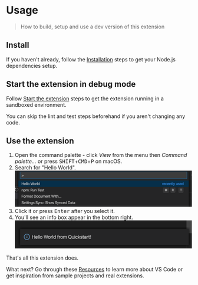 # Usage
> How to build, setup and use a dev version of this extension

## Install

If you haven't already, follow the [Installation](installation.md) steps to get your Node.js dependencies setup.


## Start the extension in debug mode

Follow [Start the extension](development.md#start-the-extension) steps to get the extension running in a sandboxed environment. 

You can skip the lint and test steps beforehand if you aren't changing any code.


## Use the extension

1. Open the command palette - click _View_ from the menu then _Command palette..._ or press <kbd>SHIFT</kbd>+<kbd>CMD</kbd>+<kbd>P</kbd> on macOS.
1. Search for "Hello World".
    ![sample 1](_media/sample-1.png)
1. Click it or press <kbd>Enter</kbd> after you select it.
1. You'll see an info box appear in the bottom right.
    ![sample 2](_media/sample-2.png)

That's all this extension does.

What next? Go through these [Resources](https://michaelcurrin.github.io/dev-cheatsheets/cheatsheets/vscode-extensions/resources.html) to learn more about VS Code or get inspiration from sample projects and real extensions.

